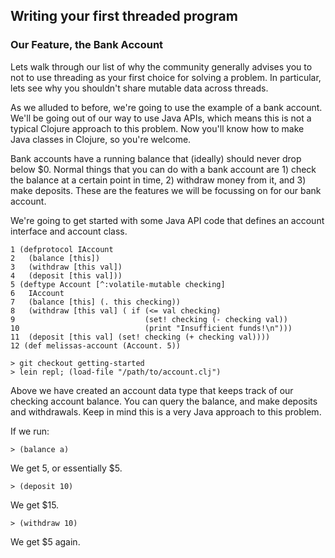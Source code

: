 ## Writing your first threaded program

### Our Feature, the Bank Account

Lets walk through our list of why the community generally advises you to not to use threading as your first choice for solving a problem. In particular, lets see why you shouldn't share mutable data across threads.

As we alluded to before, we're going to use the example of a bank account. We'll be going out of our way to use Java APIs, which means this is not a typical Clojure approach to this problem. Now you'll know how to make Java classes in Clojure, so you're welcome.

Bank accounts have a running balance that (ideally) should never drop below $0. Normal things that you can do with a bank account are 1) check the balance at a certain point in time, 2) withdraw money from it, and 3) make deposits. These are the features we will be focussing on for our bank account.

We're going to get started with some Java API code that defines an account interface and account class.

    1 (defprotocol IAccount
    2   (balance [this])
    3   (withdraw [this val])
    4   (deposit [this val]))
    5 (deftype Account [^:volatile-mutable checking]
    6   IAccount
    7   (balance [this] (. this checking))
    8   (withdraw [this val] ( if (<= val checking)
    9                             (set! checking (- checking val))
    10                            (print "Insufficient funds!\n")))
    11  (deposit [this val] (set! checking (+ checking val))))
    12 (def melissas-account (Account. 5))

    > git checkout getting-started
    > lein repl; (load-file "/path/to/account.clj")

Above we have created an account data type that keeps track of our checking account balance.
You can query the balance, and make deposits and withdrawals. Keep in mind this is a very Java approach to this problem.

If we run:

    > (balance a)

We get 5, or essentially $5.

    > (deposit 10)

We get $15.

    > (withdraw 10)

We get $5 again.
